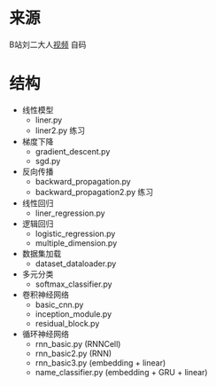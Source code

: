 # 来源

B站刘二大人[视频](https://www.bilibili.com/video/BV1Y7411d7Ys) 自码

# 结构

- 线性模型
  - liner.py
  - liner2.py 练习
- 梯度下降
  - gradient_descent.py
  - sgd.py
- 反向传播
  - backward_propagation.py
  - backward_propagation2.py 练习
- 线性回归
  - liner_regression.py
- 逻辑回归
  - logistic_regression.py
  - multiple_dimension.py
- 数据集加载
  - dataset_dataloader.py
- 多元分类
  - softmax_classifier.py
- 卷积神经网络
  - basic_cnn.py
  - inception_module.py
  - residual_block.py
- 循环神经网络
  - rnn_basic.py (RNNCell)
  - rnn_basic2.py (RNN)
  - rnn_basic3.py (embedding + linear)
  - name_classifier.py (embedding + GRU + linear)